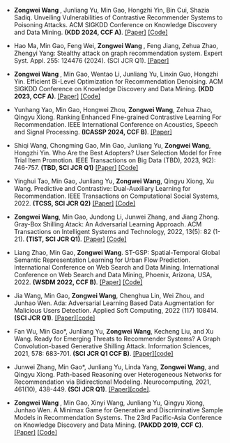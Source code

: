 - <strong> Zongwei Wang </strong>, Junliang Yu, Min Gao, Hongzhi Yin, Bin Cui, Shazia Sadiq. Unveiling Vulnerabilities of Contrastive Recommender Systems to Poisoning Attacks. ACM SIGKDD Conference on Knowledge Discovery and Data Mining. <strong> (KDD 2024, CCF A)</strong>. [[Paper]](https://arxiv.org/abs/2311.18244) [[Code]](https://github.com/CoderWZW/ARLib/blob/main/attack/White/CLeaR.py)

- Hao Ma, Min Gao, Feng Wei, <strong> Zongwei Wang </strong>, Feng Jiang, Zehua Zhao, Zhengyi Yang: Stealthy attack on graph recommendation system. Expert Syst. Appl. 255: 124476 (2024). (SCI JCR Q1). [[Paper]](https://www.sciencedirect.com/science/article/pii/S0957417424013423?casa_token=T9e_5itIIycAAAAA:LrdXPz8xWXxckYnkr-_NLuHH7lGnycWVRA5ioi8s7K3T1y3D3az4vT2XTO8KeLSYgRXiqEcWpH3l)

- <strong> Zongwei Wang </strong>, Min Gao, Wentao Li, Junliang Yu, Linxin Guo, Hongzhi Yin. Efficient Bi-Level Optimization for Recommendation Denoising. ACM SIGKDD Conference on Knowledge Discovery and Data Mining. <strong> (KDD 2023, CCF A)</strong>. [[Paper]](https://dl.acm.org/doi/abs/10.1145/3580305.3599324?casa_token=B7IfeXF2w4wAAAAA:4MzlUjJPlSCvuZuxeDLWQrugwRfpve2tA91pdWnrgJhSkq2kqiIcrnQ5TS-mpOsAr9eRAcd2bCs) [[Code]](https://github.com/CoderWZW/BOD)

- Yunhang Yao, Min Gao, Hongwei Zhou, <strong>Zongwei Wang</strong>, Zehua Zhao, Qingyu Xiong. Ranking Enhanced Fine-grained Contrastive Learning For Recommendation. IEEE International Conference on Acoustics, Speech and Signal Processing. <strong> (ICASSP 2024, CCF B)</strong>. [[Paper]](https://ieeexplore.ieee.org/abstract/document/10446207/?casa_token=G5uQJ7cvhVsAAAAA:UVCgpD7jw1bRu7tyAmYDy9YNluXF9EEF7g0NA6EsvLmRzYpyUmGNsDyWCL9DUmi7n7TK1CtZ)

- Shiqi Wang, Chongming Gao, Min Gao, Junliang Yu, <strong>Zongwei Wang</strong>, Hongzhi Yin. Who Are the Best Adopters? User Selection Model for Free Trial Item Promotion. IEEE Transactions on Big Data (TBD), 2023, 9(2): 746-757. <strong>(TBD, SCI JCR Q1)</strong> [[Paper]](https://ieeexplore.ieee.org/document/9882319/) [[Code]](https://github.com/Strawberry47/SMILE)

- Yinghui Tao, Min Gao, Junliang Yu, <strong>Zongwei Wang</strong>, Qingyu Xiong, Xu Wang. Predictive and Contrastive: Dual-Auxiliary Learning for Recommendation. IEEE Transactions on Computational Social Systems, 2022. <strong>(TCSS, SCI JCR Q2)</strong> [[Paper]](https://ieeexplore.ieee.org/document/9815030/) [[Code]](https://github.com/xhhhhhhh/Dual)

- <strong>Zongwei Wang</strong>, Min Gao, Jundong Li, Junwei Zhang, and Jiang Zhong. Gray-Box Shilling Atack: An Adversarial Learning Approach. ACM Transactions on Intelligent Systems and Technology, 2022, 13(5): 82 (1-21). <strong>(TIST, SCI JCR Q1)</strong>. [[Paper]](https://dl.acm.org/doi/full/10.1145/3512352?casa_token=bLbZALIHOacAAAAA%3A38opV3rTyjYdny3gnFonuLyHmLGv-VgwlcW-jndtLhQ2WUCxM8Emh_mhTaGx2NKsELAMtwOAzzY) [[Code]](https://dl.acm.org/doi/pdf/10.1145/3512352)

- Liang Zhao, Min Gao, <strong>Zongwei Wang</strong>. ST-GSP: Spatial-Temporal Global Semantic Representation Learning for Urban Flow Prediction. International Conference on Web Search and Data Mining. International Conference on Web Search and Data Mining, Phoenix, Arizona, USA, 2022. <strong> (WSDM 2022, CCF B)</strong>. [[Paper]](https://dl.acm.org/doi/10.1145/3488560.3498444) [[Code]](https://github.com/k51/STGSP)

- Jia Wang, Min Gao, <strong>Zongwei Wang</strong>, Chenghua Lin, Wei Zhou, and Junhao Wen. Ada: Adversarial Learning Based Data Augmentation for Malicious Users Detection. Applied Soft Computing, 2022 (117) 108414. <strong>(SCI JCR Q1)</strong>. [[Paper]](https://www.sciencedirect.com/science/article/pii/S1568494622000035?via%3Dihub)[[code]](https://github.com/JJia000/Ada)

- Fan Wu, Min Gao*, Junliang Yu, <strong>Zongwei Wang</strong>, Kecheng Liu, and Xu Wang. Ready for Emerging Threats to Recommender Systems? A Graph Convolution-based Generative Shilling Attack. Information Sciences, 2021, 578: 683-701. <strong>(SCI JCR Q1 CCF B)</strong>. [[Paper]](https://www.sciencedirect.com/science/article/pii/S0020025521007313)[[code]](https://github.com/silentair/GOAT)

- Junwei Zhang, Min Gao*, Junliang Yu, Linda Yang, <strong>Zongwei Wang</strong>, and Qingyu Xiong. Path-based Reasoning over Heterogeneous Networks for Recommendation via Bidirectional Modeling. Neurocomputing, 2021, 461(10), 438-449. <strong>(SCI JCR Q1)</strong>. [[Paper]](https://www.sciencedirect.com/science/article/pii/S0925231221010821?dgcid=author)[[code]](https://github.com/0411tony/Yue).

- <strong> Zongwei Wang </strong>, Min Gao, Xinyi Wang, Junliang Yu, Qingyu Xiong, Junhao Wen. A Minimax Game for Generative and Discriminative Sample Models in Recommendation Systems. The 23rd Pacific-Asia Conference on Knowledge Discovery and Data Mining. <strong>(PAKDD 2019, CCF C)</strong>. [[Paper]](https://link.springer.com/chapter/10.1007/978-3-030-16145-3_33) [[Code]](https://github.com/CoderWZW/UGAN-CWGAN-)

